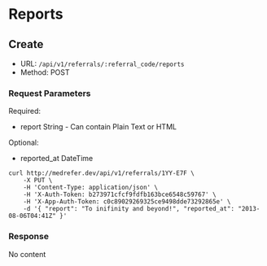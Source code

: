 # Reports

## Create
* URL: ```/api/v1/referrals/:referral_code/reports```
* Method: POST

### Request Parameters

Required:

* report String - Can contain Plain Text or HTML

Optional:

* reported_at DateTime

```
curl http://medrefer.dev/api/v1/referrals/1YY-E7F \
    -X PUT \
    -H 'Content-Type: application/json' \
    -H 'X-Auth-Token: b273971cfcf9fdfb163bce6548c59767' \
    -H 'X-App-Auth-Token: c0c89029269325ce9498dde73292865e' \
    -d '{ "report": "To inifinity and beyond!", "reported_at": "2013-08-06T04:41Z" }'
```

### Response
No content

